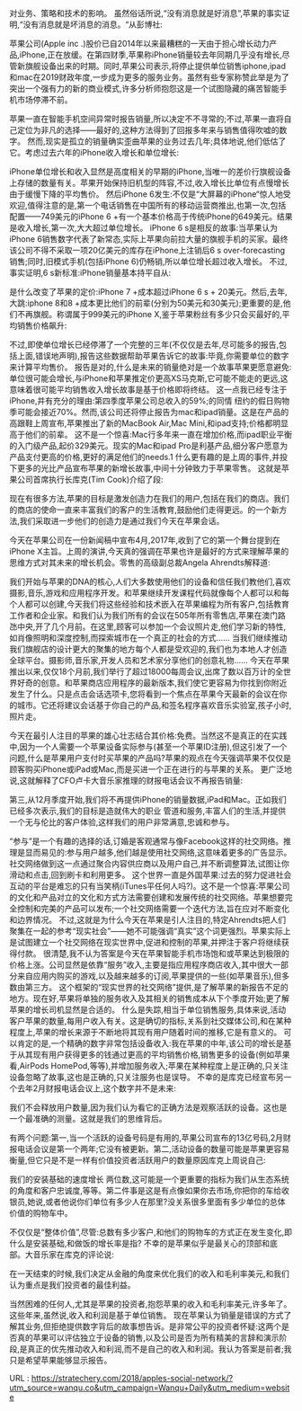 对业务、策略和技术的影响。 
 虽然俗话所说,“没有消息就是好消息”,苹果的事实证明,“没有消息就是坏消息的消息。“从彭博社: 
  
 苹果公司(Apple inc .)股价已自2014年以来最糟糕的一天由于担心增长动力产品,iPhone,正在放缓。在第四财季,苹果称iPhone销量较去年同期几乎没有增长,尽管新旗舰设备出来的时期。同时,苹果公司表示,将停止提供单位销售iphone,ipad和mac在2019财政年度,一步成为更多的服务业务。虽然有些专家称赞此举是为了突出一个强有力的新的商业模式,许多分析师抱怨这是一个试图隐藏的痛苦智能手机市场停滞不前。 
  
 苹果一直在智能手机空间异常时报告销量,所以决定不不寻常的;不过,苹果一直将自己定位为非凡的选择——最好的,这种方法得到了回报多年来与销售值得吹嘘的数字。 
 然而,现实是孤立的销量确实歪曲苹果的业务过去几年;具体地说,他们低估了它。考虑过去六年的iPhone收入增长和单位增长: 
  
 iPhone单位增长和收入显然是高度相关的早期的iPhone,当唯一的差价行旗舰设备上存储的数量有关。苹果开始保持旧机型的阵容,不过,收入增长比单位有点慢增长由于缓慢下降的平均售价。 
 然后iPhone 6发生:不仅是“大屏幕的iPhone“惊人地受欢迎,值得注意的是,第一个电话销售在中国所有的移动运营商推出,也第一次,包括配置——749美元的iPhone 6 +有一个基本价格高于传统iPhone的649美元。结果是收入增长,第一次,大大超过单位增长。 
 iPhone 6 s是相反的故事:当苹果认为iPhone 6销售数字代表了新常态,实际上苹果向前拉大量的旗舰手机的买家。最终该公司不得不采取一项20亿美元的库存在iPhone上注销后6 s over-forecasting销售;同时,旧模式手机(包括iPhone 6)仍畅销,所以单位增长超过收入增长。 
 不过,事实证明,6 s新标准:iPhone销量基本持平自从: 
  
 是什么改变了苹果的定价:iPhone 7 +成本超过iPhone 6 s + 20美元。然后,去年,大跳:iphone 8和8 +成本更比他们的前辈(分别为50美元和30美元);更重要的是,他们不再旗舰。称谓属于999美元的iPhone X,鉴于苹果粉丝有多少只会买最好的,平均销售价格飙升: 
  
 不过,即使单位增长已经停滞了一个完整的三年(不仅仅是去年,尽可能多的报告,包括上面,错误地声明),报告这些数据帮助苹果告诉它的故事:毕竟,你需要单位的数字来计算平均售价。 
 报告是对的,什么是未来的销量绝对是一个故事苹果更愿意避免:单位很可能会增长,与iPhone和苹果推定价更高XS马克斯,它可能不能走的更远,这意味着很可能平均销售收入增长故事是基于价格即将终结。 
 这一点我已经专注于iPhone,并有充分的理由:第四季度苹果公司总收入的59%;的同情 
 纽约的假日购物季可能会接近70%。然而,该公司还将停止报告为mac和ipad销量。这是在产品的高跟鞋上周宣布,苹果推出了新的MacBook Air,Mac Mini,和ipad支持;价格都明显高于他们的前辈。 
 这不是一个惊喜:Mac行多年来一直在增加价格,而ipad职业平衡的入门级产品,起价329美元。现实的Mac和ipad Pro是利基产品,细分客户愿意为产品支付更高的价格,更好的满足他们的needs.1 
 什么更有趣的是上周的事件,并投下更多的光比产品宣布苹果的新增长故事,中间十分钟致力于苹果零售。 
 这就是苹果公司首席执行长库克(Tim Cook)介绍了段: 
  
 现在有很多方法,苹果的目标是激发创造力在我们的用户,包括在我们的商店。我们的商店的使命一直来丰富我们的客户的生活教育,鼓励他们走得更远。的一个新方法,我们采取进一步他们的创造力是通过我们今天在苹果会话。 
  
 今天在苹果公司在一份新闻稿中宣布4月,2017年,收到了它的第一个舞台提到在iPhone X主旨。上周的演讲,今天真的强调在苹果也许是最好的方式来理解苹果的思维方式对其未来的增长机会。零售的高级副总裁Angela Ahrendts解释道: 
  
 我们开始与苹果的DNA的核心,人们大多数使用他们的设备和信任我们教他们,喜欢摄影,音乐,游戏和应用程序开发。和苹果继续开发课程代码就像每个人都可以和每个人都可以创建,今天我们将这些经验和技术嵌入在苹果编程为所有客户,包括教育工作者和企业家。和我们认为我们所有的会议在505年所有零售店,苹果在澳门路氹中央,开了几个月前。在这里,顾客可以参加一个会议照片走,他们学习新的特性,如肖像照明和深度控制,而探索城市在一个真正的社会的方式…… 
 当我们继续推动我们旗舰店的设计更大的聚集的地方每个人都是受欢迎的,我们也为本地人才创造全球平台。摄影师,音乐家,开发人员和艺术家分享他们的创意礼物…… 
 今天在苹果推出以来,仅仅18个月前,我们举行了超过18000每周会议,出席了数以百万计的全世界好奇的创意。和苹果商店应用程序的最新版本,我们使它更容易为你找到你附近发生了什么。只是点击会话选项卡,您将看到一个焦点在苹果今天最新的会议在你的城市。它还将建议会话基于你自己的产品,和签名程序喜欢音乐实验室,孩子小时,照片走。 
  
 今天在最引人注目的苹果的雄心壮志结合其价格:免费。当然这不是真正的在实践中,因为一个人需要一个苹果设备实际参与(甚至一个苹果ID注册),但这引发了一个问题,什么是苹果用户支付时买苹果的产品吗?苹果的观点在今天强调苹果不仅仅是顾客购买iPhone或iPad或Mac,而是买进一个正在进行的与苹果的关系。 
 更广泛地说,这就解释了CFO卢卡大音乐家推理的财报电话会议不再报告销量: 
  
 第三,从12月季度开始,我们将不再提供iPhone的销量数据,iPad和Mac。正如我们已经多次表示,我们的目标是造就伟大的职业 
 管道和服务,丰富人们的生活,并提供一个无与伦比的客户体验,这样我们的用户非常满意,忠诚和参与。 
  
 “参与”是一个有趣的选择的话,订婚是客观通常与像Facebook这样的社交网络。推理是显而易见的:参与用户越多,他们越是使用社交网络,这意味着更多的广告显示。社交网络做到这一点通过聚合内容供应商以及用户自己,并不断调整算法,试图让你滑动和点击,回到刷卡和利用更多。 
 这个世界一直是外国苹果:过去的努力促进社会互动的平台是难忘的只有当笑柄(iTunes平任何人吗?)。这不是一个惊喜:苹果公司的文化和产品对立的文化和方式方法需要创建和发展传统的社交网络。苹果想要完全控制和完美的产品可以发布;一个社交网络需要一个迭代方法,旨在应对不断变化和边界情况。 
 不过,这就是为什么今天在苹果是引人注目的,特定Ahrendts把人们聚集在一起的参考“现实社会”——她不可能强调“真实”这个词更强烈。苹果实际上是试图建立一个社交网络在现实世界中,促进和控制的苹果,并押注于客户将继续获得付款。 
 很清楚,我不认为答案是今天在苹果智能手机市场饱和或苹果达到极限的价格上涨。公司显然是依靠“服务”收入,主要是指应用程序商店收入,其中很大一部分来自应用内购买的游戏,以及越来越多的订阅,苹果提供的一些(如苹果音乐),但多数由第三方。 
 这个框架的“现实世界的社交网络”提供,是了解苹果的新报告不足的地方。现在好,苹果将单独的服务收入及其相关的销售成本从下个季度开始;更了解苹果的增长司机显然是合适的。 
 什么是失踪,相当于单位销售服务,具体来说,活动客户苹果的数量,每用户收入有关。这是确切的指标,关系到社交媒体公司,和在某种程度上,苹果的增长来源于不断地将其现有用户随着时间的推移,它是有意义的。 
 可以肯定的是,一个精确的数字非常包括设备收入:我在苹果的中年,该公司的增长是基于从其现有用户获得更多的钱通过更高的平均销售价格,销售更多的设备(例如苹果看,AirPods HomePod,等等),并增加服务收入;苹果在某种程度上是正确的,只关注设备忽略了故事,这也是正确的,只关注服务也是误导。 
 不幸的是库克已经宣布另一个去年2月财报电话会议上,这个数字并不是未来: 
  
 我们不会释放用户数量,因为我们认为看它的正确方法是观察活跃的设备。这也是一个最准确的测量。这就是我们的思维背后。 
  
 有两个问题:第一,当一个活跃的设备号码是有用的,苹果公司宣布的13亿号码,2月财报电话会议是第一个两年;它没有被更新。第二,活动设备的数量可能是苹果更容易衡量,但它只是不是一样有价值投资者活跃用户的数量原因库克上周说自己: 
  
 我们的安装基础的速度增长 
 两位数,这可能是一个更重要的指标为我们从生态系统的角度和客户忠诚度,等等。第二件事是这是有点像如果你去市场,你把你的车给收银员,她说,或者他说你们单位有多少人在那里?没关系很多里面有多少单位的总体价值的购物车中。 
  
 不仅仅是“整体价值”,尽管:总数有多少客户,和他们的购物车的方式正在发生变化,即什么是安装基础,和做饭的增长率是指? 
 不幸的是苹果似乎是最关心的顶部和底部。大音乐家在库克的评论说: 
  
 在一天结束的时候,我们决定从金融的角度来优化我们的收入和毛利率美元,和我们认为重点是我们投资者的最佳利益。 
  
 当然困难的任何人,尤其是苹果的投资者,抱怨苹果的收入和毛利率美元,许多年了。这些年来,虽然说,收入和利润是基于单位销售。 
 现在苹果认为销量是错误的方式了解其业务,但拒绝提供数字背后的故事想告诉。是非常公平的投资者怀疑:这两个是否真的苹果可以评估独立于设备的销售,以及公司是否为所有精美的言辞和演示阶段,是真正的优先推动收入和利润,而不是自己的收入和利润。我认为答案是前者;我只是希望苹果能够显示报告。 
  
   
  URL : https://stratechery.com/2018/apples-social-network/?utm_source=wanqu.co&utm_campaign=Wanqu+Daily&utm_medium=website